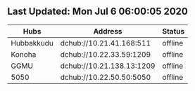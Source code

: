 ## Last Updated: Mon Jul  6 06:00:05 2020  

Hubs | Address | Status  
--- | --- | ---  
Hubbakkudu  |  dchub://10.21.41.168:511	|offline   
Konoha  |  dchub://10.22.33.59:1209	|offline   
GGMU  |  dchub://10.21.138.13:1209	|offline   
5050  |  dchub://10.22.50.50:5050	|offline   
